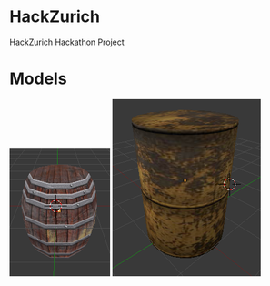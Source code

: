 HackZurich
==========

HackZurich Hackathon Project
# Models
![Barrel 1](assets/models/barrel1-preview.png?raw=true)
![Barrel 2](assets/models/barrel2-preview.png?raw=true)
